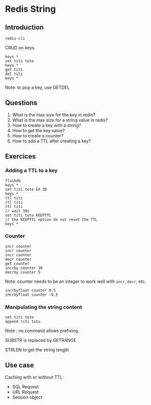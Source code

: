 # Redis String

## Introduction

```
redis-cli
```

CRUD on keys

```
keys *
set titi toto
keys *
get titi
del titi
keys *
```

Note: to pop a key, use GETDEL

## Questions

1. What is the max size for the key in redis?
2. What is the max size for a string value in redis?
3. How to create a key with a string?
4. How to get the key value?
5. How to create a counter?
6. How to add a TTL after creating a key?

## Exercices

### Adding a TTL to a key

```
flushdb
keys *
set titi toto EX 30
keys *
ttl titi
ttl titi
ttl titi
// wait 30s
set titi tutu KEEPTTL
// the KEEPTTL option do not reset the TTL
keys *
```

### Counter

```
incr counter
incr counter
incr counter
decr counter
get counter
incrby counter 10
decrby counter 5
```

Note: counter needs to be an integer to work well with `incr`, `decr`, etc.

```
incrbyfloat counter 0.5
incrbyfloat counter -0.5
```

### Manipulating the string content

```
set titi toto
append titi tutu
```

Note : no command allows prefixing.

SUBSTR is replaced by GETRANGE

STRLEN to get the string length

## Use case

Caching with or without TTL:

- SQL Request
- URL Request
- Session object
